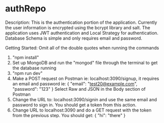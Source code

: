 # authRepo

Description: This is the authentication portion of the application. Currently the user information is encrypted using the bcrypt library and salt. The application uses JWT authentication and Local Strategy for authentication. Database Schema is simple and only requires email and password.

Getting Started:
Omit all of the double quotes when running the commands
1. "npm install"
2. Set up MongoDB and run the "mongod" file through the terminal to get the database running
3. "npm run dev"
4. Make a POST request on Postman ie: localhost:3090/signup, it requires an email and password ie:
{
	"email": "test20@example.com",
	"password": "123"
}
Select Raw and JSON in the Body section of Postman
5. Change the URL to: localhost:3090/signin and use the same email and password to sign in. You should get a token from this action.
6. Change URL to localhost:3090 and do a GET request with the token from the previous step. You should get:
{
    "hi": "there"
}
